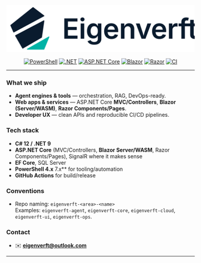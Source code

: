 <!-- Profile README for github.com/eigenverft -->
<p align="center">
  <img alt="Eigenverft mark" src="https://raw.githubusercontent.com/eigenverft/eigenverft/main/eigenverft-lockup-inter-600-90-centered_man.svg" width="750">
</p>

<p align="center">
  <a href="https://learn.microsoft.com/powershell/"><img alt="PowerShell" src="https://img.shields.io/badge/PowerShell-7.x-5391FE?style=for-the-badge&logo=powershell&logoColor=white"></a>
  <a href="https://dotnet.microsoft.com/"><img alt=".NET" src="https://img.shields.io/badge/.NET-9.0-512BD4?style=for-the-badge&logo=dotnet&logoColor=white"></a>
  <a href="https://learn.microsoft.com/aspnet/core/"><img alt="ASP.NET Core" src="https://img.shields.io/badge/ASP.NET%20Core-MVC%2FControllers-512BD4?style=for-the-badge&logo=dotnet&logoColor=white"></a>
  <a href="https://learn.microsoft.com/aspnet/core/blazor"><img alt="Blazor" src="https://img.shields.io/badge/Blazor-Server%2FWebAssembly-512BD4?style=for-the-badge&logo=dotnet&logoColor=white"></a>
  <a href="https://learn.microsoft.com/aspnet/core/razor-pages/"><img alt="Razor" src="https://img.shields.io/badge/Razor-Components%20%26%20Pages-512BD4?style=for-the-badge&logo=dotnet&logoColor=white"></a>
  <a href="https://github.com/features/actions"><img alt="CI" src="https://img.shields.io/badge/GitHub%20Actions-CI%2FCD-2088FF?style=for-the-badge&logo=githubactions&logoColor=white"></a>
</p>

---

### What we ship
- **Agent engines & tools** — orchestration, RAG, DevOps-ready.
- **Web apps & services** — ASP.NET Core **MVC/Controllers**, **Blazor (Server/WASM)**, **Razor Components/Pages**.
- **Developer UX** — clean APIs and reproducible CI/CD pipelines.

### Tech stack
- **C# 12 / .NET 9**
- **ASP.NET Core** (MVC/Controllers, **Blazor Server/WASM**, Razor Components/Pages), SignalR where it makes sense
- **EF Core**, SQL Server
- **PowerShell 4.x** 7.x** for tooling/automation
- **GitHub Actions** for build/release

### Conventions
- Repo naming: `eigenverft-<area>-<name>`  
  Examples: `eigenverft-agent`, `eigenverft-core`, `eigenverft-cloud`, `eigenverft-ui`, `eigenverft-ops`.

### Contact
- ✉️ **eigenverft@outlook.com**

---

